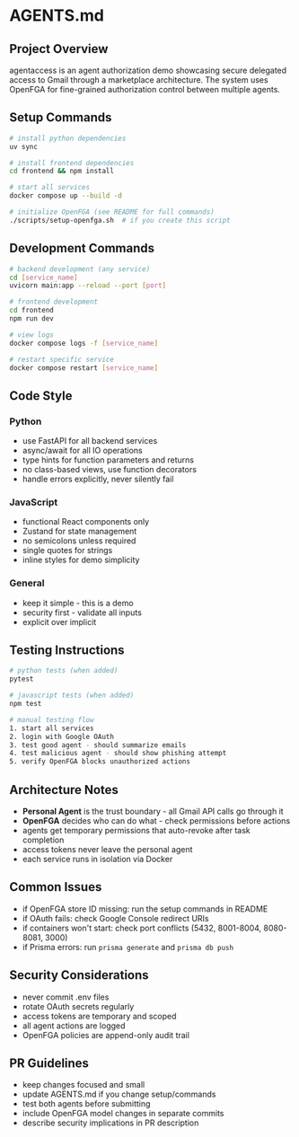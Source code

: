 # AGENTS.md

## Project Overview

agentaccess is an agent authorization demo showcasing secure delegated access to Gmail through a marketplace architecture. The system uses OpenFGA for fine-grained authorization control between multiple agents.

## Setup Commands

```bash
# install python dependencies
uv sync

# install frontend dependencies
cd frontend && npm install

# start all services
docker compose up --build -d

# initialize OpenFGA (see README for full commands)
./scripts/setup-openfga.sh  # if you create this script
```

## Development Commands

```bash
# backend development (any service)
cd [service_name]
uvicorn main:app --reload --port [port]

# frontend development
cd frontend
npm run dev

# view logs
docker compose logs -f [service_name]

# restart specific service
docker compose restart [service_name]
```

## Code Style

### Python
- use FastAPI for all backend services
- async/await for all IO operations
- type hints for function parameters and returns
- no class-based views, use function decorators
- handle errors explicitly, never silently fail

### JavaScript
- functional React components only
- Zustand for state management
- no semicolons unless required
- single quotes for strings
- inline styles for demo simplicity

### General
- keep it simple - this is a demo
- security first - validate all inputs
- explicit over implicit

## Testing Instructions

```bash
# python tests (when added)
pytest

# javascript tests (when added)
npm test

# manual testing flow
1. start all services
2. login with Google OAuth
3. test good agent - should summarize emails
4. test malicious agent - should show phishing attempt
5. verify OpenFGA blocks unauthorized actions
```

## Architecture Notes

- **Personal Agent** is the trust boundary - all Gmail API calls go through it
- **OpenFGA** decides who can do what - check permissions before actions
- agents get temporary permissions that auto-revoke after task completion
- access tokens never leave the personal agent
- each service runs in isolation via Docker

## Common Issues

- if OpenFGA store ID missing: run the setup commands in README
- if OAuth fails: check Google Console redirect URIs
- if containers won't start: check port conflicts (5432, 8001-8004, 8080-8081, 3000)
- if Prisma errors: run `prisma generate` and `prisma db push`

## Security Considerations

- never commit .env files
- rotate OAuth secrets regularly
- access tokens are temporary and scoped
- all agent actions are logged
- OpenFGA policies are append-only audit trail

## PR Guidelines

- keep changes focused and small
- update AGENTS.md if you change setup/commands
- test both agents before submitting
- include OpenFGA model changes in separate commits
- describe security implications in PR description